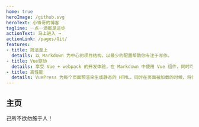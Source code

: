 ```yaml
---
home: true
heroImage: /github.svg
heroText: 小锋哥的博客
tagline: 一点一滴都是进步
actionText: 马上进入 →
actionLink: /pages/Git/
features:
- title: 简洁至上
  details: 以 Markdown 为中心的项目结构，以最少的配置帮助你专注于写作。
- title: Vue驱动
  details: 享受 Vue + webpack 的开发体验，在 Markdown 中使用 Vue 组件，同时可以使用 Vue 来开发自定义主题。
- title: 高性能
  details: VuePress 为每个页面预渲染生成静态的 HTML，同时在页面被加载的时候，将作为 SPA 运行。
---
```


## 主页
己所不欲勿施于人！